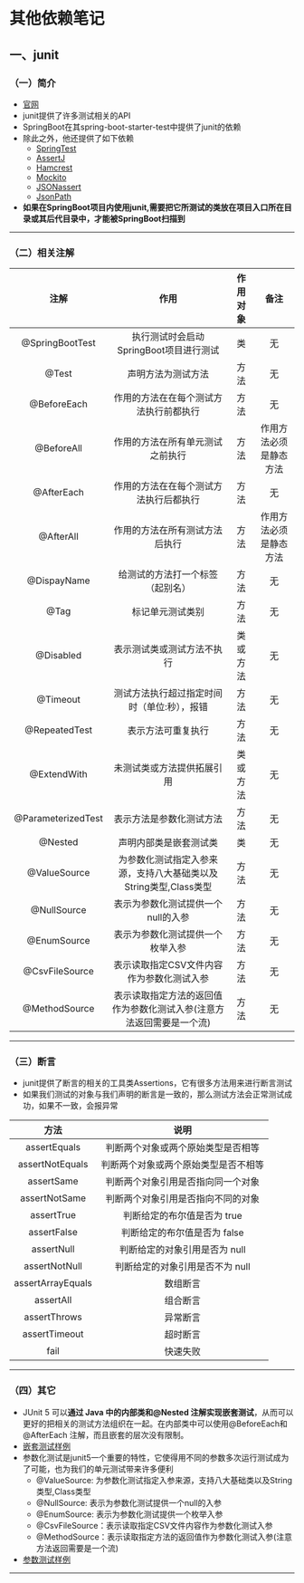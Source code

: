# 其他依赖笔记

## 一、junit

### （一）简介

+ [官网](https://junit.org/junit5/)
+ junit提供了许多测试相关的API
+ SpringBoot在其spring-boot-starter-test中提供了junit的依赖
+ 除此之外，他还提供了如下依赖
  + [SpringTest](https://docs.spring.io/spring-framework/docs/6.0.4/reference/html/testing.html#integration-testing)
  + [AssertJ](https://assertj.github.io/doc/)
  + [Hamcrest](https://github.com/hamcrest/JavaHamcrest)
  + [Mockito](https://site.mockito.org/)
  + [JSONassert](https://github.com/skyscreamer/JSONassert)
  + [JsonPath](https://github.com/json-path/JsonPath)
+ **如果在SpringBoot项目内使用junit,需要把它所测试的类放在项目入口所在目录或其后代目录中，才能被SpringBoot扫描到**

---

### （二）相关注解

|注解|作用|作用对象|备注|
|:---:|:---:|:---:|:---:|
|@SpringBootTest|执行测试时会启动SpringBoot项目进行测试|类|无|
|@Test|声明方法为测试方法|方法|无|
|@BeforeEach|作用的方法在在每个测试方法执行前都执行|方法|无|
|@BeforeAll|作用的方法在所有单元测试之前执行|方法|作用方法必须是静态方法|
|@AfterEach|作用的方法在在每个测试方法执行后都执行|方法|无|
|@AfterAll|作用的方法在所有测试方法后执行|方法|作用方法必须是静态方法|
|@DispayName|给测试的方法打一个标签（起别名）|方法|无|
|@Tag|标记单元测试类别|方法|无|
|@Disabled|表示测试类或测试方法不执行|类或方法|无|
|@Timeout|测试方法执行超过指定时间时（单位:秒），报错|方法|无|
|@RepeatedTest|表示方法可重复执行|方法|无|
|@ExtendWith|未测试类或方法提供拓展引用|类或方法|无|
|@ParameterizedTest|表示方法是参数化测试方法|方法|无|
|@Nested|声明内部类是嵌套测试类|类|无|
|@ValueSource|为参数化测试指定入参来源，支持八大基础类以及String类型,Class类型|方法|无|
|@NullSource|表示为参数化测试提供一个null的入参|方法|无|
|@EnumSource|表示为参数化测试提供一个枚举入参|方法|无|
|@CsvFileSource|表示读取指定CSV文件内容作为参数化测试入参|方法|无|
|@MethodSource|表示读取指定方法的返回值作为参数化测试入参(注意方法返回需要是一个流)|方法|无|

---

### （三）断言

+ junit提供了断言的相关的工具类Assertions，它有很多方法用来进行断言测试
+ 如果我们测试的对象与我们声明的断言是一致的，那么测试方法会正常测试成功，如果不一致，会报异常

|方法|说明|
|:---:|:---:|
|assertEquals|判断两个对象或两个原始类型是否相等|
|assertNotEquals|判断两个对象或两个原始类型是否不相等|
|assertSame|判断两个对象引用是否指向同一个对象|
|assertNotSame|判断两个对象引用是否指向不同的对象|
|assertTrue|判断给定的布尔值是否为 true|
|assertFalse|判断给定的布尔值是否为 false|
|assertNull|判断给定的对象引用是否为 null|
|assertNotNull|判断给定的对象引用是否不为 null|
|assertArrayEquals|数组断言|
|assertAll|组合断言|
|assertThrows|异常断言|
|assertTimeout|超时断言|
|fail|快速失败|

---

### （四）其它

+ JUnit 5 可以**通过 Java 中的内部类和@Nested 注解实现嵌套测试**，从而可以更好的把相关的测试方法组织在一起。在内部类中可以使用@BeforeEach和@AfterEach 注解，而且嵌套的层次没有限制。
+ [嵌套测试样例](../源码/SpringBoot/SpringBootConfiguration/src/main/java/com/springboot/example/springbootconfiguration/test/NestedTest.java)
+ 参数化测试是junit5一个重要的特性，它使得用不同的参数多次运行测试成为了可能，也为我们的单元测试带来许多便利
  + @ValueSource: 为参数化测试指定入参来源，支持八大基础类以及String类型,Class类型
  + @NullSource: 表示为参数化测试提供一个null的入参
  + @EnumSource: 表示为参数化测试提供一个枚举入参
  + @CsvFileSource：表示读取指定CSV文件内容作为参数化测试入参
  + @MethodSource：表示读取指定方法的返回值作为参数化测试入参(注意方法返回需要是一个流)
+ [参数测试样例](../源码/SpringBoot/SpringBootConfiguration/src/main/java/com/springboot/example/springbootconfiguration/test/ParamTest.java)

---


